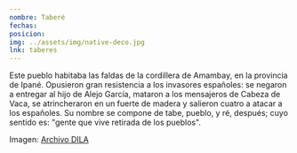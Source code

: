 ```yaml
---
nombre: Taberé
fechas: 
posicion: 
img: ../assets/img/native-deco.jpg
lnk: taberes
---
```


<p>Este pueblo habitaba las faldas de la cordillera de Amambay, en la provincia de Ipané. Opusieron gran resistencia a los invasores españoles: se negaron a entregar al hijo de Alejo García, mataron a los mensajeros de Cabeza de Vaca, se atrincheraron en un fuerte de madera y salieron cuatro a atacar a los españoles. Su nombre se compone de tabe, pueblo, y ré, después; cuyo sentido es: &quot;gente que vive retirada de los pueblos&quot;.</p>

<span>Imagen: <a href="http://www.caicyt-conicet.gov.ar/dila/files/original/d1a9079de9ff4da707dda948f7a048c0.jpg" target="blank_">Archivo DILA</a></span>